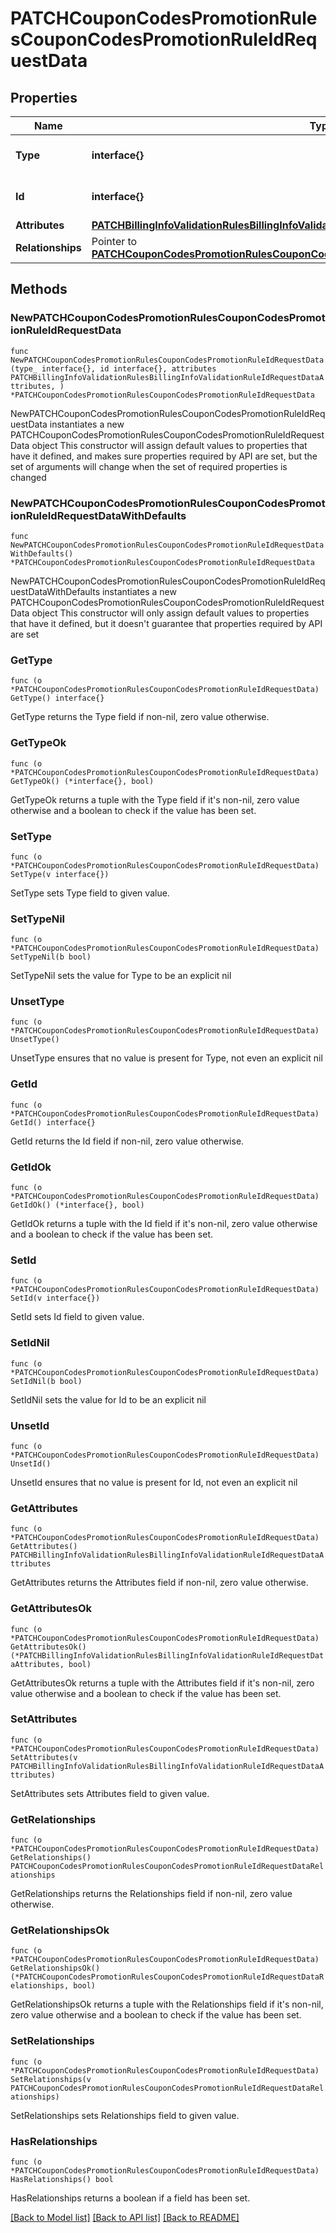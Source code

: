 # PATCHCouponCodesPromotionRulesCouponCodesPromotionRuleIdRequestData

## Properties

Name | Type | Description | Notes
------------ | ------------- | ------------- | -------------
**Type** | **interface{}** | The resource&#39;s type | 
**Id** | **interface{}** | The resource&#39;s id | 
**Attributes** | [**PATCHBillingInfoValidationRulesBillingInfoValidationRuleIdRequestDataAttributes**](PATCHBillingInfoValidationRulesBillingInfoValidationRuleIdRequestDataAttributes.md) |  | 
**Relationships** | Pointer to [**PATCHCouponCodesPromotionRulesCouponCodesPromotionRuleIdRequestDataRelationships**](PATCHCouponCodesPromotionRulesCouponCodesPromotionRuleIdRequestDataRelationships.md) |  | [optional] 

## Methods

### NewPATCHCouponCodesPromotionRulesCouponCodesPromotionRuleIdRequestData

`func NewPATCHCouponCodesPromotionRulesCouponCodesPromotionRuleIdRequestData(type_ interface{}, id interface{}, attributes PATCHBillingInfoValidationRulesBillingInfoValidationRuleIdRequestDataAttributes, ) *PATCHCouponCodesPromotionRulesCouponCodesPromotionRuleIdRequestData`

NewPATCHCouponCodesPromotionRulesCouponCodesPromotionRuleIdRequestData instantiates a new PATCHCouponCodesPromotionRulesCouponCodesPromotionRuleIdRequestData object
This constructor will assign default values to properties that have it defined,
and makes sure properties required by API are set, but the set of arguments
will change when the set of required properties is changed

### NewPATCHCouponCodesPromotionRulesCouponCodesPromotionRuleIdRequestDataWithDefaults

`func NewPATCHCouponCodesPromotionRulesCouponCodesPromotionRuleIdRequestDataWithDefaults() *PATCHCouponCodesPromotionRulesCouponCodesPromotionRuleIdRequestData`

NewPATCHCouponCodesPromotionRulesCouponCodesPromotionRuleIdRequestDataWithDefaults instantiates a new PATCHCouponCodesPromotionRulesCouponCodesPromotionRuleIdRequestData object
This constructor will only assign default values to properties that have it defined,
but it doesn't guarantee that properties required by API are set

### GetType

`func (o *PATCHCouponCodesPromotionRulesCouponCodesPromotionRuleIdRequestData) GetType() interface{}`

GetType returns the Type field if non-nil, zero value otherwise.

### GetTypeOk

`func (o *PATCHCouponCodesPromotionRulesCouponCodesPromotionRuleIdRequestData) GetTypeOk() (*interface{}, bool)`

GetTypeOk returns a tuple with the Type field if it's non-nil, zero value otherwise
and a boolean to check if the value has been set.

### SetType

`func (o *PATCHCouponCodesPromotionRulesCouponCodesPromotionRuleIdRequestData) SetType(v interface{})`

SetType sets Type field to given value.


### SetTypeNil

`func (o *PATCHCouponCodesPromotionRulesCouponCodesPromotionRuleIdRequestData) SetTypeNil(b bool)`

 SetTypeNil sets the value for Type to be an explicit nil

### UnsetType
`func (o *PATCHCouponCodesPromotionRulesCouponCodesPromotionRuleIdRequestData) UnsetType()`

UnsetType ensures that no value is present for Type, not even an explicit nil
### GetId

`func (o *PATCHCouponCodesPromotionRulesCouponCodesPromotionRuleIdRequestData) GetId() interface{}`

GetId returns the Id field if non-nil, zero value otherwise.

### GetIdOk

`func (o *PATCHCouponCodesPromotionRulesCouponCodesPromotionRuleIdRequestData) GetIdOk() (*interface{}, bool)`

GetIdOk returns a tuple with the Id field if it's non-nil, zero value otherwise
and a boolean to check if the value has been set.

### SetId

`func (o *PATCHCouponCodesPromotionRulesCouponCodesPromotionRuleIdRequestData) SetId(v interface{})`

SetId sets Id field to given value.


### SetIdNil

`func (o *PATCHCouponCodesPromotionRulesCouponCodesPromotionRuleIdRequestData) SetIdNil(b bool)`

 SetIdNil sets the value for Id to be an explicit nil

### UnsetId
`func (o *PATCHCouponCodesPromotionRulesCouponCodesPromotionRuleIdRequestData) UnsetId()`

UnsetId ensures that no value is present for Id, not even an explicit nil
### GetAttributes

`func (o *PATCHCouponCodesPromotionRulesCouponCodesPromotionRuleIdRequestData) GetAttributes() PATCHBillingInfoValidationRulesBillingInfoValidationRuleIdRequestDataAttributes`

GetAttributes returns the Attributes field if non-nil, zero value otherwise.

### GetAttributesOk

`func (o *PATCHCouponCodesPromotionRulesCouponCodesPromotionRuleIdRequestData) GetAttributesOk() (*PATCHBillingInfoValidationRulesBillingInfoValidationRuleIdRequestDataAttributes, bool)`

GetAttributesOk returns a tuple with the Attributes field if it's non-nil, zero value otherwise
and a boolean to check if the value has been set.

### SetAttributes

`func (o *PATCHCouponCodesPromotionRulesCouponCodesPromotionRuleIdRequestData) SetAttributes(v PATCHBillingInfoValidationRulesBillingInfoValidationRuleIdRequestDataAttributes)`

SetAttributes sets Attributes field to given value.


### GetRelationships

`func (o *PATCHCouponCodesPromotionRulesCouponCodesPromotionRuleIdRequestData) GetRelationships() PATCHCouponCodesPromotionRulesCouponCodesPromotionRuleIdRequestDataRelationships`

GetRelationships returns the Relationships field if non-nil, zero value otherwise.

### GetRelationshipsOk

`func (o *PATCHCouponCodesPromotionRulesCouponCodesPromotionRuleIdRequestData) GetRelationshipsOk() (*PATCHCouponCodesPromotionRulesCouponCodesPromotionRuleIdRequestDataRelationships, bool)`

GetRelationshipsOk returns a tuple with the Relationships field if it's non-nil, zero value otherwise
and a boolean to check if the value has been set.

### SetRelationships

`func (o *PATCHCouponCodesPromotionRulesCouponCodesPromotionRuleIdRequestData) SetRelationships(v PATCHCouponCodesPromotionRulesCouponCodesPromotionRuleIdRequestDataRelationships)`

SetRelationships sets Relationships field to given value.

### HasRelationships

`func (o *PATCHCouponCodesPromotionRulesCouponCodesPromotionRuleIdRequestData) HasRelationships() bool`

HasRelationships returns a boolean if a field has been set.


[[Back to Model list]](../README.md#documentation-for-models) [[Back to API list]](../README.md#documentation-for-api-endpoints) [[Back to README]](../README.md)


